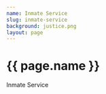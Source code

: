 ```yaml
---
name: Inmate Service
slug: inmate-service
background: justice.png
layout: page
---
```

<h1>{{ page.name }}</h1>
<p>Inmate Service</p>
